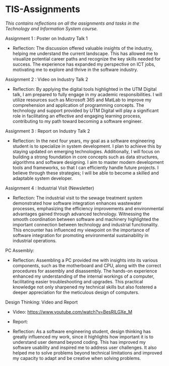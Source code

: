 # TIS-Assignments

_This contains reflections on all the assignments and tasks in the Technology and Information System course._

Assignment 1 : Poster on Industry Talk 1

- Reflection: The discussion offered valuable insights of the industry, helping me understand the current landscape. This has allowed me to visualize potential career paths and recognize the key skills needed for success. The experience has expanded my perspective on ICT jobs, motivating me to explore and thrive in the software industry.



Assignment 2 : Video on Industry Talk 2

- Reflection: By applying the digital tools highlighted in the UTM Digital talk, I am prepared to fully engage in my academic responsibilities. I will utilize resources such as Microsoft 365 and MatLab to improve my comprehension and application of programming concepts. The technology and support provided by UTM Digital will play a significant role in facilitating an effective and engaging learning process, contributing to my path toward becoming a software engineer.



Assignment 3 : Report on Industry Talk 2

- Reflection: In the next four years, my goal as a software engineering student is to specialize in system development. I plan to achieve this by staying updated on emerging technologies. Additionally, I will focus on building a strong foundation in core concepts such as data structures, algorithms and software designing. I aim to master modern development tools and frameworks, so that I can efficiently handle future projects. I believe through these strategies; I will be able to become a skilled and adaptable system developer.



Assignment 4 : Industrial Visit (Newsletter)

- Reflection: The industrial visit to the sewage treatment system demonstrated how software integration enhances wastewater processes, emphasizing the efficiency improvements and environmental advantages gained through advanced technology. Witnessing the smooth coordination between software and machinery highlighted the important connection between technology and industrial functionality. This encounter has influenced my viewpoint on the importance of software integration for promoting environmental sustainability in industrial operations.


PC Assembly: 

- Reflection: Assembling a PC provided me with insights into its various components, such as the motherboard and CPU, along with the correct procedures for assembly and disassembly. The hands-on experience enhanced my understanding of the internal workings of a computer, facilitating easier troubleshooting and upgrades. This practical knowledge not only sharpened my technical skills but also fostered a deeper appreciation for the meticulous design of computers.


Design Thinking: Video and Report

- Video: https://www.youtube.com/watch?v=BesRILGXe_M
- Report: 

- Reflection: As a software engineering student, design thinking has greatly influenced my work, since it highlights how important it is to understand user demand beyond coding. This has improved my software usability and inspired me to address user challenges. It also helped me to solve problems beyond technical limitations and improved my capacity to adapt and be creative when solving problems.

  
